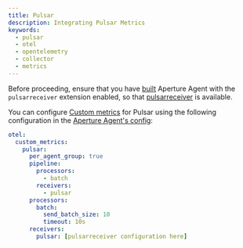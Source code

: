 ```yaml
---
title: Pulsar
description: Integrating Pulsar Metrics
keywords:
  - pulsar
  - otel
  - opentelemetry
  - collector
  - metrics
---
```


Before proceeding, ensure that you have [built][build] Aperture Agent with the
`pulsarreceiver` extension enabled, so that [pulsarreceiver][receiver] is
available.

You can configure [Custom metrics][custom-metrics] for Pulsar using the
following configuration in the [Aperture Agent's config][agent-config]:

```yaml
otel:
  custom_metrics:
    pulsar:
      per_agent_group: true
      pipeline:
        processors:
          - batch
        receivers:
          - pulsar
      processors:
        batch:
          send_batch_size: 10
          timeout: 10s
      receivers:
        pulsar: [pulsarreceiver configuration here]
```

[build]: /reference/aperturectl/build/agent/agent.md
[receiver]:
  https://github.com/open-telemetry/opentelemetry-collector-contrib/tree/main/receiver/pulsarreceiver
[custom-metrics]: /reference/configuration/agent.md#custom-metrics-config
[agent-config]: /reference/configuration/agent.md#agent-o-t-e-l-config
